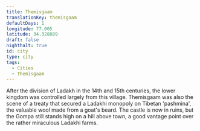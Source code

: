 ```yaml
---
title: Themisgaam
translationKey: themisgaam
defaultDays: 1
longitude: 77.005
latitude: 34.328889
draft: false
nighthalt: true
id: city
type: city
tags:
  - Cities
  - Themisgaam
---
```

After the division of Ladakh in the 14th and 15th centuries, the lower kingdom was controlled largely from this village. Themisgaam was also the scene of a treaty that secured a Ladakhi monopoly on Tibetan 'pashmina', the valuable wool made from a goat's beard. The castle is now in ruins, but the Gompa still stands high on a hill above town, a good vantage point over the rather miraculous Ladakhi farms.